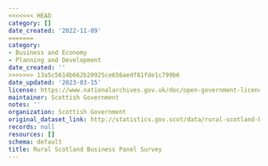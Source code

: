 ```yaml
---
<<<<<<< HEAD
category: []
date_created: '2022-11-09'
=======
category:
- Business and Economy
- Planning and Development
date_created: ''
>>>>>>> 13a5c5614b662b20925ce656aedf81fde1c799b6
date_updated: '2023-03-15'
license: https://www.nationalarchives.gov.uk/doc/open-government-licence/version/3/
maintainer: Scottish Government
notes: ''
organization: Scottish Government
original_dataset_link: http://statistics.gov.scot/data/rural-scotland-business-panel-survey
records: null
resources: []
schema: default
title: Rural Scotland Business Panel Survey
---
```

